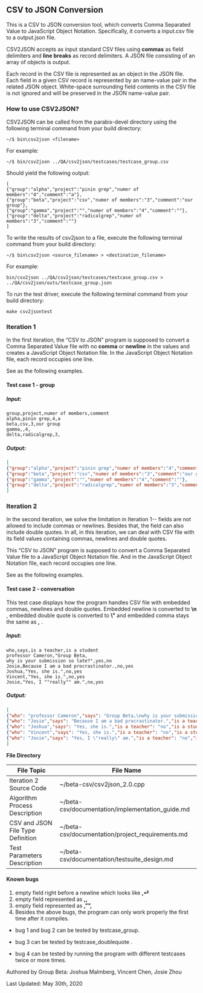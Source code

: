 

## CSV to JSON Conversion

This is a CSV to JSON conversion tool, which converts Comma Separated Value to JavaScript Object Notation. Specifically, it converts a input.csv file to a output.json file.

CSV2JSON accepts as input standard CSV files using **commas** as field delimiters and **line breaks** as record delimiters. A JSON file consisting of an array of objects is output. 

Each record in the CSV file is represented as an object in the JSON file. Each field in a given CSV record is represented by an name-value pair in the related JSON object. White-space surrounding field contents in the CSV file is not ignored and will be preserved in the JSON name-value pair.



### How to use CSV2JSON?

CSV2JSON can be called from the parabix-devel directory using the following terminal command from your build directory:

````
~/$ bin\csv2json <filename>
````

For example:

````
~/$ bin/csv2json ../QA/csv2json/testcases/testcase_group.csv
````

Should yield the following output:

~~~~
[
{"group":"alpha","project":"pinin grep","numer of members":"4","comment":"a"},
{"group":"beta","project":"csv","numer of members":"3","comment":"our group"},
{"group":"gamma","project":"","numer of members":"4","comment":""},
{"group":"delta","project":"radicalgrep","numer of members":"3","comment":""}
]
~~~~

To write the results of csv2json to a file, execute the following terminal command from your build directory:

````
~/$ bin\csv2json <source_filename> > <destination_filename>
````

For example:

````
bin/csv2json ../QA/csv2json/testcases/testcase_group.csv > ../QA/csv2json/outs/testcase_group.json
````

To run the test driver, execute the following terminal command from your build directory:

````
make csv2jsontest
````

### Iteration 1

In the first iteration, the “CSV to JSON” program is supposed to convert a  Comma Separated Value file with no **comma** or **newline** in the values and creates a JavaScript Object Notation file. In the JavaScript Object Notation file, each record occupies one line.

See as the following examples.

#### Test case 1 - group



##### Input:

```
group,project,numer of members,comment
alpha,pinin grep,4,a
beta,csv,3,our group
gamma,,4,
delta,radicalgrep,3,
```



##### Output:

```json
[
{"group":"alpha","project":"pinin grep","numer of members":"4","comment":"a"},
{"group":"beta","project":"csv","numer of members":"3","comment":"our group"},
{"group":"gamma","project":"","numer of members":"4","comment":""},
{"group":"delta","project":"radicalgrep","numer of members":"3","comment":""}
]
```



###  Iteration 2

In the second iteration, we solve the limitation in Iteration 1-- fields are not allowed to include commas or newlines. Besides that, the field can also include double quotes. In all, in this iteration, we can deal with CSV file with its field values containing commas, newlines and double quotes.

This “CSV to JSON” program is supposed to convert a  Comma Separated Value file to a JavaScript Object Notation file. And in the JavaScript Object Notation file, each record occupies one line.

See as the following examples.

#### Test case 2 - conversation

This test case displays how the program handles CSV file with embedded commas, newlines and double quotes. Embedded newline is converted to **\n** , embedded double quote is converted to **\\"**  and embedded comma stays the same as **,** .

##### Input:

```
who,says,is a teacher,is a student
professor Cameron,"Group Beta,
why is your submission so late?",yes,no
Josie,Because I am a bad procrastinator.,no,yes
Joshua,"Yes, she is.",no,yes
Vincent,"Yes, she is.",no,yes
Josie,"Yes, I ""really"" am.",no,yes
```



##### Output:

```json
[
{"who": "professor Cameron","says": "Group Beta,\nwhy is your submission so late?","is a teacher": "yes","is a student": "no"},
{"who": "Josie","says": "Because I am a bad procrastinator.","is a teacher": "no","is a student": "yes"},
{"who": "Joshua","says": "Yes, she is.","is a teacher": "no","is a student": "yes"},
{"who": "Vincent","says": "Yes, she is.","is a teacher": "no","is a student": "yes"},
{"who": "Josie","says": "Yes, I \"really\" am.","is a teacher": "no","is a student": "yes"}
]
```



**File Directory**

| File Topic                        | File Name                                        |
| --------------------------------- | ------------------------------------------------ |
| Iteration 2 Source Code           | ~/beta-csv/csv2json_2.0.cpp                      |
| Algorithm Process Description     | ~/beta-csv/documentation/implementation_guide.md |
| CSV and JSON File Type Definition | ~/beta-csv/documentation/project_requirements.md |
| Test Parameters Description       | ~/beta-csv/documentation/testsuite_design.md     |





#### Known bugs

1. empty field right before a newline which looks like **,⏎**
2. empty field represented as **,,**
3. empty field represented as **,””,**
4. Besides the above bugs, the program can only work properly the first time after it compiles.

+ bug 1 and bug 2 can be tested by testcase_group.

+ bug 3 can be tested by testcase_doublequote .

+ bug 4 can be tested by running the program with different testcases twice or more times.



Authored by Group Beta: Joshua Malmberg, Vincent Chen, Josie Zhou

Last Updated: May 30th, 2020